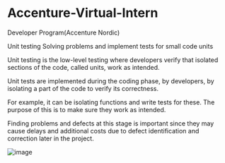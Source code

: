 # Accenture-Virtual-Intern
Developer Program(Accenture Nordic)

Unit testing
Solving problems and implement tests for small code units

Unit testing is the low-level testing where developers verify that isolated sections of the code, called units, work as intended.

Unit tests are implemented during the coding phase, by developers, by isolating a part of the code to verify its correctness. 

For example, it can be isolating functions and write tests for these. The purpose of this is to make sure they work as intended. 

Finding problems and defects at this stage is important since they may cause delays and additional costs due to defect identification and correction later in the project.


![image](https://user-images.githubusercontent.com/85803918/158681702-7394c78c-f46e-49f4-8f5d-7563f80f707f.png)
